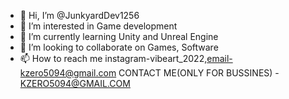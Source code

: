 - 👋 Hi, I’m @JunkyardDev1256
- 👀 I’m interested in Game development 
- 🌱 I’m currently learning Unity and Unreal Engine
- 💞️ I’m looking to collaborate on Games, Software
- 📫 How to reach me instagram-vibeart_2022,email-kzero5094@gmail.com
CONTACT ME(ONLY FOR BUSSINES) - KZERO5094@GMAIL.COM
<!---
JunkyardDev1256/JunkyardDev1256 is a ✨ special ✨ repository because its `README.md` (this file) appears on your GitHub profile.
You can click the Preview link to take a look at your changes.
--->

